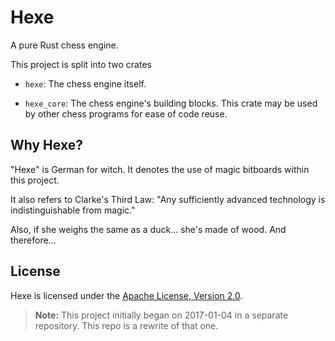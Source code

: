 # Hexe

A pure Rust chess engine.

This project is split into two crates

- `hexe`: The chess engine itself.

- `hexe_core`: The chess engine's building blocks. This crate may be used by
other chess programs for ease of code reuse.

## Why Hexe?

"Hexe" is German for witch. It denotes the use of magic bitboards within this
project.

It also refers to Clarke's Third Law: "Any sufficiently advanced technology is
indistinguishable from magic."

Also, if she weighs the same as a duck... she's made of wood. And therefore...

## License

Hexe is licensed under the [Apache License, Version 2.0][license-apache].

[license-apache]: https://www.apache.org/licenses/LICENSE-2.0

> **Note:** This project initially began on 2017-01-04 in a separate repository.
> This repo is a rewrite of that one.
